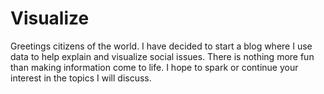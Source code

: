 # Visualize
Greetings citizens of the world. 
I have decided to start a blog where I use data to help explain and visualize social issues. There is nothing more fun than making information come to life. I hope to spark or continue your interest in the topics I will discuss. 
